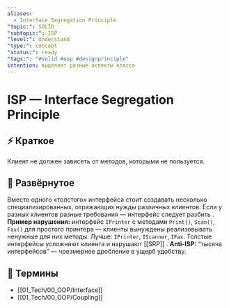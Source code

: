 ```yaml
---
aliases:
  - Interface Segregation Principle
"topic:": SOLID
"subtopic:": ISP
"level:": Understand
"type:": concept
"status:": ready
"tags:": "#solid #oop #designprinciple"
intention: выделяет разные аспекты класса
---
```

# ISP — Interface Segregation Principle

## ⚡ Краткое
Клиент не должен зависеть от методов, которыми не пользуется.

## 📖 Развёрнутое
Вместо одного «толстого» интерфейса стоит создавать несколько специализированных, отражающих нужды различных клиентов. Если у разных клиентов разные требования — интерфейс следует разбить .
**Пример нарушения:** интерфейс `IPrinter` с методами `Print()`, `Scan()`, `Fax()` для простого принтера — клиенты вынуждены реализовывать ненужные для них методы. Лучше: `IPrinter`, `IScanner`, `IFax`. Толстые интерфейсы усложняют клиента и нарушают [[SRP]] .
**Anti-ISP:** “тысяча интерфейсов” — чрезмерное дробление в ущерб удобству.

## 📝 Термины
- [[01_Tech/00_OOP/Interface]]
- [[01_Tech/00_OOP/Coupling]]